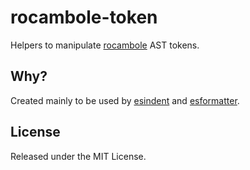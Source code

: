 # rocambole-token

Helpers to manipulate [rocambole](https://github.com/millermedeiros/rocambole) AST tokens.

## Why?

Created mainly to be used by [esindent](https://github.com/millermedeiros/esindent/) and [esformatter](https://github.com/millermedeiros/esformatter/).

## License

Released under the MIT License.

